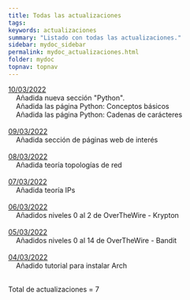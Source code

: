 ```yaml
---
title: Todas las actualizaciones
tags: 
keywords: actualizaciones
summary: "Listado con todas las actualizaciones."
sidebar: mydoc_sidebar
permalink: mydoc_actualizaciones.html
folder: mydoc
topnav: topnav
---
```


<u>10/03/2022</u><br/>
&nbsp;&nbsp;&nbsp;&nbsp;Añadida nueva sección "Python".<br/>
&nbsp;&nbsp;&nbsp;&nbsp;Añadida las página Python: Conceptos básicos<br/>
&nbsp;&nbsp;&nbsp;&nbsp;Añadida las página Python: Cadenas de carácteres<br/><br/>
<u>09/03/2022</u><br/>
&nbsp;&nbsp;&nbsp;&nbsp;Añadida sección de páginas web de interés<br/><br/>
<u>08/03/2022</u><br/>
&nbsp;&nbsp;&nbsp;&nbsp;Añadida teoría topologías de red<br/><br/>
<u>07/03/2022</u><br/>
&nbsp;&nbsp;&nbsp;&nbsp;Añadida teoría IPs<br/><br/>
<u>06/03/2022</u><br/>
&nbsp;&nbsp;&nbsp;&nbsp;Añadidos niveles 0 al 2 de OverTheWire - Krypton<br/><br/>
<u>05/03/2022</u><br/>
&nbsp;&nbsp;&nbsp;&nbsp;Añadidos niveles 0 al 14 de OverTheWire - Bandit<br/><br/>
<u>04/03/2022</u><br/>
&nbsp;&nbsp;&nbsp;&nbsp;Añadido tutorial para instalar Arch<br/><br/>

Total de actualizaciones = 7<br/>